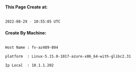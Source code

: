 
   
#### This Page Create at:

```bash

2022-08-29 - 10:55:05 UTC

```

#### Create By Machine:

```bash

Host Name : fv-az489-804

platform  : Linux-5.15.0-1017-azure-x86_64-with-glibc2.31

Ip Local  : 10.1.1.202

```

